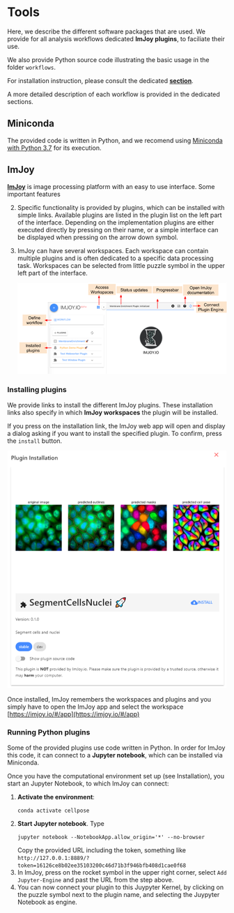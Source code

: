 # Tools
Here, we describe the different software packages that are used. We provide for all analysis workflows
dedicated **ImJoy plugins**, to faciliate their use. 

We also provide Python source code illustrating the basic usage in the folder `workflows`.

For installation instruction, please consult the dedicated [**section**](installation.md). 

A more detailed description of each workflow is provided in the dedicated sections. 


## Miniconda
The provided code is written in Python, and we recomend using
[Miniconda with Python 3.7](https://docs.conda.io/en/latest/miniconda.html)
for its execution. 

## ImJoy
[**ImJoy**](https://imjoy.io/docs/#/) is image processing platform with an easy
 to use interface. Some important features

 2. Specific functionality is provided by plugins, which can be installed with simple links. Available 
    plugins are listed in the plugin list on the left part of the interface. Depending on the implementation 
    plugins are either executed directly by pressing on their name, or a simple interface can be displayed when
    pressing on the arrow down symbol. 
 3. ImJoy can have several workspaces. Each workspace can contain multiple plugins and is often
    dedicated to a specific data processing task. Workspaces can be selected from little puzzle symbol in the upper left part of the interface.
 
    ![imjoy-interface](img/imjoy-interface.png)


### Installing plugins
We provide links to install the different ImJoy plugins. These installation links also specify
in which **ImJoy workspaces** the plugin will be installed. 

If you press on the installation link, the ImJoy web app will open and display a
dialog asking if you want to install the specified plugin. To confirm, press the `install` button.

![imjoy-interface](img/imjoy-plugin-installation.png)

Once installed, ImJoy remembers the workspaces and plugins and you simply have to
open the ImJoy app and select the workspace [https://imjoy.io/#/app](https://imjoy.io/#/app)

### Running Python plugins 
Some of the provided plugins use code written in Python. In order for ImJoy this code, it can connect 
to a **Jupyter notebook**, which can be installed via Miniconda.
    
Once you have the computational environment set up (see Installation), you start an Jupyter Notebook, 
to which ImJoy can connect: 

1. **Activate the environment**:
    ```
    conda activate cellpose
    ```
2. **Start Jupyter notebook**. Type
    ```
    jupyter notebook --NotebookApp.allow_origin='*' --no-browser
    ```
    Copy the provided URL including the token, something like `http://127.0.0.1:8889/?token=16126ce8b02ee35103200c46d71b3f946bfb408d1cae0f68`
3. In ImJoy, press on the rocket symbol in the upper right corner, select `Add Jupyter-Engine` 
    and past the URL from the step above. 
4. You can now connect your plugin to this Juypyter Kernel, by clicking on the puzzle symbol 
    next to the plugin name, and selecting the Juypyter Notebook as engine.  